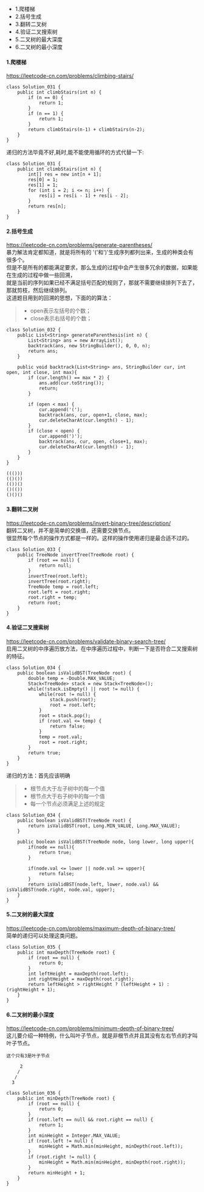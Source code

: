 <!-- MarkdownTOC -->

- 1.爬楼梯
- 2.括号生成
- 3.翻转二叉树
- 4.验证二叉搜索树
- 5.二叉树的最大深度
- 6.二叉树的最小深度

<!-- /MarkdownTOC -->


#### 1.爬楼梯
https://leetcode-cn.com/problems/climbing-stairs/ <br>
```
class Solution_031 {
    public int climbStairs(int n) {
        if (n == 0) {
            return 1;
        }
        if (n == 1) {
            return 1;
        }
        return climbStairs(n-1) + climbStairs(n-2);
    }
}
```
递归的方法毕竟不好,耗时,能不能使用循环的方式代替一下:
```
class Solution_031 {
    public int climbStairs(int n) {
        int[] res = new int[n + 1];
        res[0] = 1;
        res[1] = 1;
        for (int i = 2; i <= n; i++) {
            res[i] = res[i - 1] + res[i - 2];
        }
        return res[n];
    }
}
```

#### 2.括号生成
https://leetcode-cn.com/problems/generate-parentheses/ <br>
暴力解法肯定都知道，就是将所有的 '('和')'生成序列都列出来，生成的种类会有很多个。<br>
但是不是所有的都能满足要求，那么生成的过程中会产生很多冗余的数据，如果能在生成的过程中做一些回溯，<br>
就是当前的序列如果已经不满足括号匹配的规则了，那就不需要继续排列下去了，那就剪枝，然后继续排列。<br>
这道题目用到的回溯的思想，下面的的算法：
> * open表示左括号的个数；
> * close表示右括号的个数；
```
class Solution_032 {
    public List<String> generateParenthesis(int n) {
        List<String> ans = new ArrayList();
        backtrack(ans, new StringBuilder(), 0, 0, n);
        return ans;
    }

    public void backtrack(List<String> ans, StringBuilder cur, int open, int close, int max){
        if (cur.length() == max * 2) {
            ans.add(cur.toString());
            return;
        }

        if (open < max) {
            cur.append('(');
            backtrack(ans, cur, open+1, close, max);
            cur.deleteCharAt(cur.length() - 1);
        }
        if (close < open) {
            cur.append(')');
            backtrack(ans, cur, open, close+1, max);
            cur.deleteCharAt(cur.length() - 1);
        }
    }
}
```
```
((()))
(()())
(())()
()(())
()()()
```

#### 3.翻转二叉树
https://leetcode-cn.com/problems/invert-binary-tree/description/ <br>
翻转二叉树，并不是简单的交换值，还需要交换节点。<br>
很显然每个节点的操作方式都是一样的。这样的操作使用递归是最合适不过的。
```
class Solution_033 {
    public TreeNode invertTree(TreeNode root) {
        if (root == null) {
            return null;
        }
        invertTree(root.left);
        invertTree(root.right);
        TreeNode temp = root.left;
        root.left = root.right;
        root.right = temp;
        return root;
    }
}
```

#### 4.验证二叉搜索树
https://leetcode-cn.com/problems/validate-binary-search-tree/ <br>
启用二叉树的中序遍历放方法，在中序遍历过程中，判断一下是否符合二叉搜索树的特征。<br>
```
class Solution_034 {
    public boolean isValidBST(TreeNode root) {
        double temp = -Double.MAX_VALUE;
        Stack<TreeNode> stack = new Stack<TreeNode>();
        while(!stack.isEmpty() || root != null) {
            while(root != null) {
                stack.push(root);
                root = root.left;
            }
            root = stack.pop();
            if (root.val <= temp) {
                return false;
            }
            temp = root.val;
            root = root.right;
        }
        return true;
    }
}
```
递归的方法：首先应该明确
> * 根节点大于左子树中的每一个值
> * 根节点大于右子树中的每一个值
> * 每一个节点必须满足上述的规定
```
class Solution_034 {
    public boolean isValidBST(TreeNode root) {
        return isValidBST(root, Long.MIN_VALUE, Long.MAX_VALUE);
    }

    public boolean isValidBST(TreeNode node, long lower, long upper){
        if(node == null){
            return true;
        }

        if(node.val <= lower || node.val >= upper){
            return false;
        }
        return isValidBST(node.left, lower, node.val) && isValidBST(node.right, node.val, upper);
    }
}
```

#### 5.二叉树的最大深度
https://leetcode-cn.com/problems/maximum-depth-of-binary-tree/ <br>
简单的递归可以处理这类问题。
```
class Solution_035 {
    public int maxDepth(TreeNode root) {
        if (root == null) {
            return 0;
        }
        int leftHeight = maxDepth(root.left);
        int rightHeight = maxDepth(root.right);
        return leftHeight > rightHeight ? (leftHeight + 1) : (rightHeight + 1);
    }
}
```

#### 6.二叉树的最小深度
https://leetcode-cn.com/problems/minimum-depth-of-binary-tree/ <br>
这儿要介绍一种特例，什么叫叶子节点，就是非根节点并且其没有左右节点的才叫叶子节点。
```
这个只有3是叶子节点

     2
    /
   /
  3
```
```
class Solution_036 {
    public int minDepth(TreeNode root) {
        if (root == null) {
            return 0;
        }
        if (root.left == null && root.right == null) {
            return 1;
        }
        int minHeight = Integer.MAX_VALUE;
        if (root.left != null) {
            minHeight = Math.min(minHeight, minDepth(root.left));
        }
        if (root.right != null) {
            minHeight = Math.min(minHeight, minDepth(root.right));
        }
        return minHeight + 1;
    }
}
```
